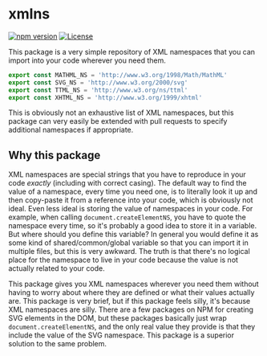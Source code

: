 # xmlns

[![npm version](https://img.shields.io/npm/v/xmlns?style=flat-square)](https://npm.im/xmlns)
[![License](https://img.shields.io/github/license/mattlucock/xmlns?style=flat-square)](https://github.com/mattlucock/xmlns/blob/main/LICENSE.md)

This package is a very simple repository of XML namespaces that you can import into your code wherever you need them.

```js
export const MATHML_NS = 'http://www.w3.org/1998/Math/MathML'
export const SVG_NS = 'http://www.w3.org/2000/svg'
export const TTML_NS = 'http://www.w3.org/ns/ttml'
export const XHTML_NS = 'http://www.w3.org/1999/xhtml'
```

This is obviously not an exhaustive list of XML namespaces, but this package can very easily be extended with pull requests to specify additional namespaces if appropriate.

## Why this package

XML namespaces are special strings that you have to reproduce in your code *exactly* (including with correct casing). The default way to find the value of a namespace, every time you need one, is to literally look it up and then copy-paste it from a reference into your code, which is obviously not ideal. Even less ideal is storing the value of namespaces in your code. For example, when calling `document.createElementNS`, you have to quote the namespace every time, so it's probably a good idea to store it in a variable. But where should you define this variable? In general you would define it as some kind of shared/common/global variable so that you can import it in multiple files, but this is very awkward. The truth is that there's no logical place for the namespace to live in your code because the value is not actually related to your code.

This package gives you XML namespaces wherever you need them without having to worry about where they are defined or what their values actually are. This package is very brief, but if this package feels silly, it's because XML namespaces are silly. There are a few packages on NPM for creating SVG elements in the DOM, but these packages basically just wrap `document.createElementNS`, and the only real value they provide is that they include the value of the SVG namespace. This package is a superior solution to the same problem.

